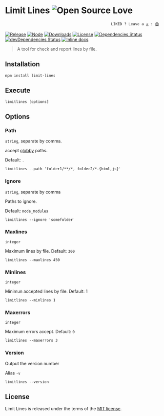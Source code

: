 # Limit Lines ![Open Source Love](https://badges.frapsoft.com/os/v3/open-source.svg?v=103)

<p align="right">
  <code>LIKED ? Leave a <a href="https://github.com/tiagoporto/limit-lines">⭐</a> : <a href="https://github.com/tiagoporto/limit-lines/issues">😞</a></code>
</p>

[![Release](https://img.shields.io/npm/v/limit-lines.svg?style=flat-square&label=release)](https://github.com/tiagoporto/limit-lines/releases)
[![Node](https://img.shields.io/node/v/limit-lines.svg?style=flat-square)](https://www.npmjs.com/package/limit-lines)
[![Downloads](https://img.shields.io/npm/dt/limit-lines.svg?style=flat-square)](https://www.npmjs.com/package/limit-lines)
[![License](https://img.shields.io/github/license/tiagoporto/limit-lines.svg?style=flat-square)](https://raw.githubusercontent.com/tiagoporto/limit-lines/master/LICENSE)
[![Dependencies Status](https://img.shields.io/david/tiagoporto/limit-lines.svg?style=flat-square)](https://david-dm.org/tiagoporto/limit-lines)
[![devDependencies Status](https://img.shields.io/david/dev/tiagoporto/limit-lines.svg?style=flat-square)](https://david-dm.org/tiagoporto/limit-lines#info=devDependencies)
[![Inline docs](http://inch-ci.org/github/tiagoporto/limit-lines.svg?branch=master&style=flat-square)](http://inch-ci.org/github/tiagoporto/limit-lines)
<!-- [![Build Status](https://img.shields.io/travis/tiagoporto/limit-lines.svg?style=flat-square&logo=travis)](https://travis-ci.org/tiagoporto/limit-lines) -->
<!-- [![Coverage Status](https://img.shields.io/coveralls/tiagoporto/limit-lines.svg)](https://coveralls.io/github/tiagoporto/limit-lines) -->


> A tool for check and report lines by file.

## Installation
```
npm install limit-lines
```


## Execute
```
limitlines [options]
```


## Options

### Path
`string`, separate by comma.

 accept [globby](https://github.com/sindresorhus/globby) paths.

Default: `.`
```
limitlines --path 'folder1/**/*, folder2/*.{html,js}'
```

### Ignore
`string`, separate by comma

Paths to ignore.

Default: `node_modules`
```
limitlines --ignore 'somefolder'
```

### Maxlines
`integer`

Maximum lines by file. Default: `300`
```
limitlines --maxlines 450
```

### Minlines
`integer`

Minimun accepted lines by file. Default: 1
```
limitlines --minlines 1
```

### Maxerrors
`integer`

Maximum errors accept. Default: `0`
```
limitlines --maxerrors 3
```

### Version
Output the version number

Alias `-v`

```
limitlines --version
```



## License

Limit Lines is released under the terms of the [MIT license](https://github.com/tiagoporto/limit-lines/blob/master/LICENSE).
